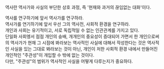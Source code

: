 역사란 역사가와 사실의 부단한 상호 과정, 즉 '현재와 과거의 끊임없는 대화'이다.  

역사를 연구하기에 앞서 역사가를 연구하라.  
역사가를 연기하기에 앞서 우선 그의 역사전, 사회적 환경을 연구하라.  
개인과 사회는 유기적이고, 서로 독립적일 수 없는 인관관계를 가지고 있다.   
단일화 사회엥서 점점 개인의 숭배, 개개인의 중요성이 증대되어 가면서 한 개인으로써의 역사가가 현재 그 시점에 봐라보는 역사적인 사실에 대해서 작성한다는 것은 역사적인 사실을 있는 그대로 봐라보는 것이 아닌, 개인이 처한 사회적 환경 내에서 만들어진 개인적인 "주관성"이 개입할 수 밖에 없는 것이다.   
다만, "주관성"의 범위가 역사적인 사실을 어떻게 다루는지가 중요하다. 